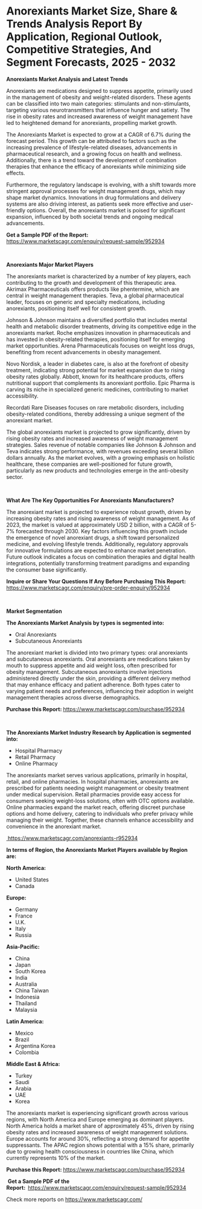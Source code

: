 <p><h1>Anorexiants Market Size, Share & Trends Analysis Report By Application, Regional Outlook, Competitive Strategies, And Segment Forecasts, 2025 - 2032</h1></p><p><strong>Anorexiants Market Analysis and Latest Trends</strong></p>
<p><p>Anorexiants are medications designed to suppress appetite, primarily used in the management of obesity and weight-related disorders. These agents can be classified into two main categories: stimulants and non-stimulants, targeting various neurotransmitters that influence hunger and satiety. The rise in obesity rates and increased awareness of weight management have led to heightened demand for anorexiants, propelling market growth.</p><p>The Anorexiants Market is expected to grow at a CAGR of 6.7% during the forecast period. This growth can be attributed to factors such as the increasing prevalence of lifestyle-related diseases, advancements in pharmaceutical research, and a growing focus on health and wellness. Additionally, there is a trend toward the development of combination therapies that enhance the efficacy of anorexiants while minimizing side effects.</p><p>Furthermore, the regulatory landscape is evolving, with a shift towards more stringent approval processes for weight management drugs, which may shape market dynamics. Innovations in drug formulations and delivery systems are also driving interest, as patients seek more effective and user-friendly options. Overall, the anorexiants market is poised for significant expansion, influenced by both societal trends and ongoing medical advancements.</p></p>
<p><strong>Get a Sample PDF of the Report:&nbsp;</strong> <a href="https://www.marketscagr.com/enquiry/request-sample/952934?utm_campaign=2520&utm_medium=2&utm_source=Github&utm_content=ia&utm_term=06032025&utm_id=anorexiants">https://www.marketscagr.com/enquiry/request-sample/952934</a></p>
<p>&nbsp;</p>
<p><strong>Anorexiants Major Market Players</strong></p>
<p><p>The anorexiants market is characterized by a number of key players, each contributing to the growth and development of this therapeutic area. Akrimax Pharmaceuticals offers products like phentermine, which are central in weight management therapies. Teva, a global pharmaceutical leader, focuses on generic and specialty medications, including anorexiants, positioning itself well for consistent growth.</p><p>Johnson & Johnson maintains a diversified portfolio that includes mental health and metabolic disorder treatments, driving its competitive edge in the anorexiants market. Roche emphasizes innovation in pharmaceuticals and has invested in obesity-related therapies, positioning itself for emerging market opportunities. Arena Pharmaceuticals focuses on weight loss drugs, benefiting from recent advancements in obesity management.</p><p>Novo Nordisk, a leader in diabetes care, is also at the forefront of obesity treatment, indicating strong potential for market expansion due to rising obesity rates globally. Abbott, known for its healthcare products, offers nutritional support that complements its anorexiant portfolio. Epic Pharma is carving its niche in specialized generic medicines, contributing to market accessibility.</p><p>Recordati Rare Diseases focuses on rare metabolic disorders, including obesity-related conditions, thereby addressing a unique segment of the anorexiant market. </p><p>The global anorexiants market is projected to grow significantly, driven by rising obesity rates and increased awareness of weight management strategies. Sales revenue of notable companies like Johnson & Johnson and Teva indicates strong performance, with revenues exceeding several billion dollars annually. As the market evolves, with a growing emphasis on holistic healthcare, these companies are well-positioned for future growth, particularly as new products and technologies emerge in the anti-obesity sector.</p></p>
<p>&nbsp;</p>
<p><strong>What Are The Key Opportunities For Anorexiants Manufacturers?</strong></p>
<p><p>The anorexiant market is projected to experience robust growth, driven by increasing obesity rates and rising awareness of weight management. As of 2023, the market is valued at approximately USD 2 billion, with a CAGR of 5-7% forecasted through 2030. Key factors influencing this growth include the emergence of novel anorexiant drugs, a shift toward personalized medicine, and evolving lifestyle trends. Additionally, regulatory approvals for innovative formulations are expected to enhance market penetration. Future outlook indicates a focus on combination therapies and digital health integrations, potentially transforming treatment paradigms and expanding the consumer base significantly.</p></p>
<p><strong>Inquire or Share Your Questions If Any Before Purchasing This Report:</strong> <a href="https://www.marketscagr.com/enquiry/pre-order-enquiry/952934?utm_campaign=2520&utm_medium=2&utm_source=Github&utm_content=ia&utm_term=06032025&utm_id=anorexiants">https://www.marketscagr.com/enquiry/pre-order-enquiry/952934</a></p>
<p>&nbsp;</p>
<p><strong>Market Segmentation</strong></p>
<p><strong>The Anorexiants Market Analysis by types is segmented into:</strong></p>
<p><ul><li>Oral Anorexiants</li><li>Subcutaneous Anorexiants</li></ul></p>
<p><p>The anorexiant market is divided into two primary types: oral anorexiants and subcutaneous anorexiants. Oral anorexiants are medications taken by mouth to suppress appetite and aid weight loss, often prescribed for obesity management. Subcutaneous anorexiants involve injections administered directly under the skin, providing a different delivery method that may enhance efficacy and patient adherence. Both types cater to varying patient needs and preferences, influencing their adoption in weight management therapies across diverse demographics.</p></p>
<p><strong>Purchase this Report:&nbsp;</strong><a href="https://www.marketscagr.com/purchase/952934?utm_campaign=2520&utm_medium=2&utm_source=Github&utm_content=ia&utm_term=06032025&utm_id=anorexiants">https://www.marketscagr.com/purchase/952934</a></p>
<p>&nbsp;</p>
<p><strong>The Anorexiants Market Industry Research by Application is segmented into:</strong></p>
<p><ul><li>Hospital Pharmacy</li><li>Retail Pharmacy</li><li>Online Pharmacy</li></ul></p>
<p><p>The anorexiants market serves various applications, primarily in hospital, retail, and online pharmacies. In hospital pharmacies, anorexiants are prescribed for patients needing weight management or obesity treatment under medical supervision. Retail pharmacies provide easy access for consumers seeking weight-loss solutions, often with OTC options available. Online pharmacies expand the market reach, offering discreet purchase options and home delivery, catering to individuals who prefer privacy while managing their weight. Together, these channels enhance accessibility and convenience in the anorexiant market.</p></p>
<p><a href="https://www.marketscagr.com/anorexiants-r952934?utm_campaign=2520&utm_medium=2&utm_source=Github&utm_content=ia&utm_term=06032025&utm_id=anorexiants">&nbsp;https://www.marketscagr.com/anorexiants-r952934</a></p>
<p><strong>In terms of Region, the Anorexiants Market Players available by Region are:</strong></p>
<p>
    <p> <strong> North America: </strong>
        <ul>
            <li>United States</li>
            <li>Canada</li>
        </ul>
        </p> 
    <p> <strong> Europe: </strong>
        <ul>
            <li>Germany</li>
            <li>France</li>
            <li>U.K.</li>
            <li>Italy</li>
            <li>Russia</li>
        </ul>
        </p> 
    <p> <strong> Asia-Pacific: </strong>
        <ul>
            <li>China</li>
            <li>Japan</li>
            <li>South Korea</li>
            <li>India</li>
            <li>Australia</li>
            <li>China Taiwan</li>
            <li>Indonesia</li>
            <li>Thailand</li>
            <li>Malaysia</li>
        </ul>
        </p> 
    <p> <strong> Latin America: </strong>
        <ul>
            <li>Mexico</li>
            <li>Brazil</li>
            <li>Argentina Korea</li>
            <li>Colombia</li>
        </ul>
        </p> 
    <p> <strong> Middle East & Africa: </strong>
        <ul>
            <li>Turkey</li>
            <li>Saudi</li>
            <li>Arabia</li>
            <li>UAE</li>
            <li>Korea</li>
        </ul>
    </p>
    </p>
<p><p>The anorexiants market is experiencing significant growth across various regions, with North America and Europe emerging as dominant players. North America holds a market share of approximately 45%, driven by rising obesity rates and increased awareness of weight management solutions. Europe accounts for around 30%, reflecting a strong demand for appetite suppressants. The APAC region shows potential with a 15% share, primarily due to growing health consciousness in countries like China, which currently represents 10% of the market.</p></p>
<p><strong>Purchase this Report: </strong><a href="https://www.marketscagr.com/purchase/952934?utm_campaign=2520&utm_medium=2&utm_source=Github&utm_content=ia&utm_term=06032025&utm_id=anorexiants">https://www.marketscagr.com/purchase/952934</a></p>
<p>&nbsp;<strong>Get a Sample PDF of the Report:&nbsp;&nbsp;</strong><a href="https://www.marketscagr.com/enquiry/request-sample/952934?utm_campaign=2520&utm_medium=2&utm_source=Github&utm_content=ia&utm_term=06032025&utm_id=anorexiants">https://www.marketscagr.com/enquiry/request-sample/952934</a></p>
<p><strong></strong></p>
<p>Check more reports on <a href="https://www.marketscagr.com/?utm_campaign=2520&utm_medium=2&utm_source=Github&utm_content=ia&utm_term=06032025&utm_id=anorexiants">https://www.marketscagr.com/</a></p>